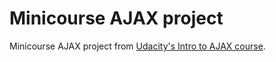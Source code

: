 # Minicourse AJAX project

Minicourse AJAX project from [Udacity's Intro to AJAX course](https://www.udacity.com/course/javascript-design-patterns--ud989).